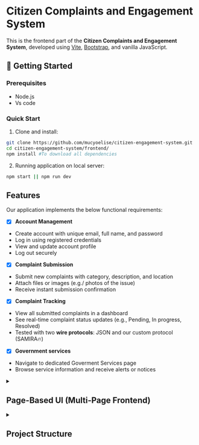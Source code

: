 # Citizen Complaints and Engagement System

This is the frontend part of the **Citizen Complaints and Engagement System**, developed using [Vite](https://vitejs.dev/), [Bootstrap](https://getbootstrap.com/), and vanilla JavaScript.

<h2>🚀 Getting Started</h2>

### Prerequisites

- Node.js
- Vs code

### Quick Start

1. Clone and install:

```bash
git clone https://github.com/mucyoelise/citizen-engagement-system.git
cd citizen-engagement-system/frontend/
npm install #To download all dependencies
```

2. Running application on local server:

```bash
npm start || npm run dev
```

<summary><h2>Features</h2></summary>

Our application implements the below functional requirements:

- [x] **Account Management**

- Create account with unique email, full name, and password
- Log in using registered credentials
- View and update account profile
- Log out securely

- [x] **Complaint Submission**

- Submit new complaints with category, description, and location
- Attach files or images (e.g./ photos of the issue)
- Receive instant submission confirmation

- [x] **Complaint Tracking**

- View all submitted complaints in a dashboard
- See real-time complaint status updates (e.g., Pending, In progress, Resolved)
- Tested with two **wire protocols**: JSON and our custom protocol (SAMIRA🔥)

- [x] **Government services**

- Navigate to dedicated Goverment Services page
- Browse service information and receive alerts or notices

</details>

<details>
  <summary><h2>Page-Based UI (Multi-Page Frontend)</h2></summary>

Our pages is organized for easy navigation:

[x] **Individual pages for:**

- Login: For signing in with existing accounts
- Register: For new people wants to create account
- Submit Complaint: The page for submitting complaints or suggestion
- Track Complaint: The page for tracking your request/complaints.
- Government services: The page for checking current govern services


</details>

<details>
<summary><h2>Project Structure</h2></summary>

```bash
├── backend/
├── frontend/
│   ├── src/ # Vite source directory
│   │   ├── index.html/ # Main landing page
│   │   └── pages/
│   │   │   ├── login.html
│   │   │   ├── register.html
│   │   │   ├── submitComplaint.html
│   │   │   └── trackComplaint.html
│   │   │   └── govServices.html
│   │   ├── js/ # Javascript files
│   │   └── img/ #Images and assets
│   │   └── scss/ #SCSS styles
│   ├── .gitignore
│   ├── package.json
│   ├── package-lock.json
│   ├── vite.config.js